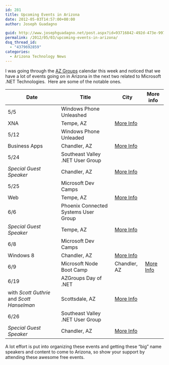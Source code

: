 ```yaml
---
id: 281
title: Upcoming Events in Arizona
date: 2012-05-03T14:57:00+00:00
author: Joseph Guadagno

guid: http://www.josephguadagno.net/post.aspx?id=93716842-492d-473e-9972-7a1264c1d746
permalink: /2012/05/03/upcoming-events-in-arizona/
dsq_thread_id:
  - "4379692859"
categories:
  - Arizona Technology News
---
```

I was going through the [AZ Groups](http://www.azgroups.com) calendar this week and noticed that we have a lot of events going on in Arizona in the next two related to Microsoft .NET Technologies.  Here are some of the notable ones.

|Date|Title|City|More info|
|--- |--- |--- |--- |
|5/5|Windows Phone Unleashed  
XNA|Tempe, AZ|[More Info](http://www.winphoneunleashed.com/register?ticketType=49ec85c5-afc2-4c92-91c4-cd73af3a9453)|
|5/12|Windows Phone Unleaded
Business Apps|Chandler, AZ|[More Info](http://www.winphoneunleashed.com/register?ticketType=0dd86188-b195-4c30-9285-969d81a89e18)|
|5/24|Southeast Valley .NET User Group
_Special Guest Speaker_|Chandler, AZ|[More Info](http://sevdnug.org/Events/All/SEVDNUG_May_2012_Meeting_-_Intro_to_Prism.aspx)|
|5/25|Microsoft Dev Camps
Web|Tempe, AZ|[More Info](https://msevents.microsoft.com/CUI/EventDetail.aspx?EventID=1032506738&culture=en-us)|
|6/6|Phoenix Connected Systems User Group
_Special Guest Speaker_|Tempe, AZ|[More Info](http://pcsug.org/Home/Events)|
|6/8|Microsoft Dev Camps
Windows 8|Chandler, AZ|[More Info](https://msevents.microsoft.com/CUI/EventDetail.aspx?EventID=1032507678&Culture=en-US)|
|6/9|Microsoft Node Boot Camp|Chandler, AZ|[More Info](http://www.eventbrite.com/org/1908684919)|
|6/19|AZGroups Day of .NET
with _Scott Guthrie_ and _Scott Hanselman_|Scottsdale, AZ|[More Info](http://azgroups.eventday.com)|
|6/26|Southeast Valley .NET User Group
_Special Guest Speaker_|Chandler, AZ|[More Info](http://sevdnug.org/events/all/SEVDNUG_June_2012_Meeting.aspx)|

A lot effort is put into organizing these events and getting these “big” name speakers and content to come to Arizona, so show your support by attending these awesome free events.